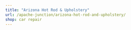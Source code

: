 ```yaml
---
title: "Arizona Hot Rod & Upholstery"
url: /apache-junction/arizona-hot-rod-and-upholstery/
shop: car repair
---
```

